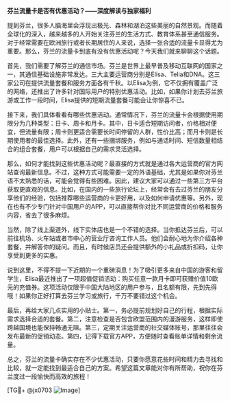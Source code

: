 **芬兰流量卡是否有优惠活动？——深度解读与独家福利**

提到芬兰，很多人脑海里会浮现出极光、森林和湖泊这些美丽的自然景观。而随着全球化的深入，越来越多的人开始关注芬兰的生活方式、教育体系甚至通信服务。对于经常需要在欧洲旅行或者长期居住的人来说，选择一张合适的流量卡显得尤为重要。那么，芬兰的流量卡到底有没有优惠活动呢？今天我们就来聊聊这个话题。

首先，我们需要了解芬兰的通信市场。芬兰是世界上最早普及移动互联网的国家之一，其通信基础设施非常发达。三大主要运营商分别是Elisa、Telia和DNA。这三家公司在提供流量套餐和服务方面各有千秋。以Elisa为例，它不仅拥有覆盖广泛的网络，还推出了许多针对国际用户的特别优惠活动。比如，如果你计划去芬兰旅游或工作一段时间，Elisa提供的短期流量套餐可能会让你惊喜不已。

接下来，我们具体看看有哪些优惠活动。通常情况下，芬兰的流量卡会根据使用期限分为几种类型：日卡、周卡和月卡。其中，日卡适合短期访问者，价格相对便宜，但流量有限；周卡则更适合需要长时间停留的人群，性价比高；而月卡则是长期使用者的最佳选择。此外，还有一些捆绑服务，例如与通话时间、短信数量相结合的组合套餐，用户可以根据自己的需求灵活选择。

那么，如何才能找到这些优惠活动呢？最直接的方式就是通过各大运营商的官方网站查询最新信息。不过，这种方式可能需要一定的外语基础，尤其是如果你对芬兰语不太熟悉的话，可能会觉得有些困难。因此，建议大家可以通过一些第三方平台获取更直观的信息。比如，在国内的一些旅行论坛上，经常会有去过芬兰的朋友分享他们的经验，包括推荐哪些运营商的卡更好用，以及如何申请优惠等。另外，现在也有不少专门针对中国用户的APP，可以直接帮你对比不同运营商的价格和服务内容，省去了很多麻烦。

当然，除了线上渠道外，线下实体店也是一个不错的选择。当你抵达芬兰后，可以前往机场、火车站或者市中心的营业厅咨询工作人员。他们会耐心地为你介绍各种套餐，并解答你的疑问。而且，有时候店员还会提供额外的小礼品或折扣码，让你享受到更多的实惠。

说到这里，不得不提一下近期的一个重磅消息！为了吸引更多来自中国的游客和留学生，Elisa最近推出了一项超值促销活动：购买任意一款月卡即可获赠价值10欧元的充值券。这项活动仅限于中国大陆地区的用户参与，且名额有限，先到先得哦！如果你正好打算去芬兰学习或旅行，千万不要错过这个机会。

最后，再给大家几点实用的小贴士。第一，务必提前规划好自己的行程，根据实际需求选择合适的套餐。第二，注意检查是否包含欧盟范围内的漫游服务，这样即使跨越国境也能保持畅通无阻。第三，定期关注运营商的社交媒体账号，那里往往会发布最新的促销动态。第四，记得下载官方APP，方便随时查看账单详情和剩余流量。

总之，芬兰的流量卡确实存在不少优惠活动，只要你愿意花些时间和精力去寻找和比较，就一定能找到最适合自己的方案。希望这篇文章能对你有所帮助，祝你在芬兰度过一段愉快而高效的旅程！

[TG💪+ @jx0703 ![Image](https://github.com/user-attachments/assets/dbca1d08-cadb-493c-b0ec-ad6f7a83f270)]